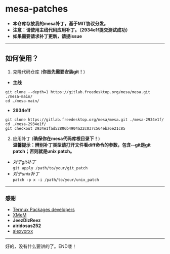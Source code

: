 # mesa-patches
- **本仓库存放我的mesa补丁，基于MIT协议分发。**  
- **注意：请使用主线代码应用补丁。（2934e1f提交测试成功）**  
- **如果需要请求补丁更新，请提issue**  
---
## 如何使用？
1. 克隆代码仓库 (**你首先需要安装git！**)
- **主线**
```
git clone --depth=1 https://gitlab.freedesktop.org/mesa/mesa.git ./mesa-main/
cd ./mesa-main/
```
- **2934e1f**
```
git clone https://gitlab.freedesktop.org/mesa/mesa.git ./mesa-2934e1f/
cd ./mesa-2934e1f/
git checkout 2934e1fad52806b4904a22c037c564eba6e21c85
```
2. 应用补丁 (**确保你在mesa代码库根目录下！**)  
**温馨提示：辨别补丁类型请打开文件看diff命令的参数，包含--git是git patch；否则就是unix patch。**  
* _对于git补丁_  
`git apply /path/to/your/git_patch`  
* _对于unix补丁_  
`patch -p x -i /path/to/your/unix_patch`  
---
### 感谢
* [Termux Packages developers](https://github.com/termux/termux-packages "Termux Packages Github Repository")
* [XMeM](https://github.com/XMeM "XMeM Github")
* **JeezDizReez**
* **airidosas252**
* [alexvorxx](https://github.com/alexvorxx "alexvorxx Github")
---
好的，没有什么要讲的了。END喽！
